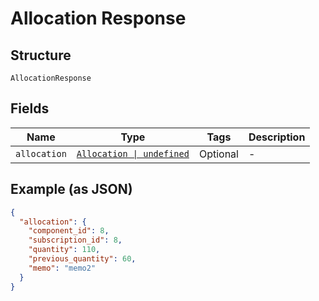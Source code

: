
# Allocation Response

## Structure

`AllocationResponse`

## Fields

| Name | Type | Tags | Description |
|  --- | --- | --- | --- |
| `allocation` | [`Allocation \| undefined`](../../doc/models/allocation.md) | Optional | - |

## Example (as JSON)

```json
{
  "allocation": {
    "component_id": 8,
    "subscription_id": 8,
    "quantity": 110,
    "previous_quantity": 60,
    "memo": "memo2"
  }
}
```

